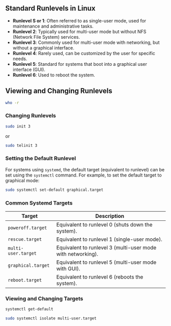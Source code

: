 
## Standard Runlevels in Linux
- **Runlevel S or 1**: Often referred to as single-user mode, used for maintenance and administrative tasks. 
- **Runlevel 2**: Typically used for multi-user mode but without NFS (Network File System) services.
- **Runlevel 3**: Commonly used for multi-user mode with networking, but without a graphical interface.
- **Runlevel 4**: Rarely used, can be customized by the user for specific needs.
- **Runlevel 5**: Standard for systems that boot into a graphical user interface (GUI).
- **Runlevel 6**: Used to reboot the system.

## Viewing and Changing Runlevels
```bash
who -r
```
### Changing Runlevels
```bash
sudo init 3
```
or
```bash
sudo telinit 3
```

### Setting the Default Runlevel
For systems using `systemd`, the default target (equivalent to runlevel) can be set using the `systemctl` command. For example, to set the default target to graphical mode:

```bash
sudo systemctl set-default graphical.target
```

### Common Systemd Targets

| **Target**             | **Description**                                |
|------------------------|------------------------------------------------|
| `poweroff.target`      | Equivalent to runlevel 0 (shuts down the system). |
| `rescue.target`        | Equivalent to runlevel 1 (single-user mode).     |
| `multi-user.target`    | Equivalent to runlevel 3 (multi-user mode with networking). |
| `graphical.target`     | Equivalent to runlevel 5 (multi-user mode with GUI). |
| `reboot.target`        | Equivalent to runlevel 6 (reboots the system).   |

### Viewing and Changing Targets


```bash
systemctl get-default
```

```bash
sudo systemctl isolate multi-user.target
```



